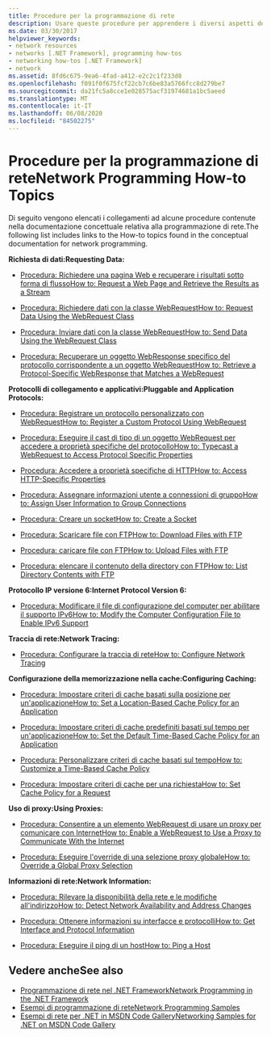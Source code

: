 ```yaml
---
title: Procedure per la programmazione di rete
description: Usare queste procedure per apprendere i diversi aspetti della programmazione di rete nel .NET Framework.
ms.date: 03/30/2017
helpviewer_keywords:
- network resources
- networks [.NET Framework], programming how-tos
- networking how-tos [.NET Framework]
- network
ms.assetid: 8fd6c675-9ea6-4fad-a412-e2c2c1f233d8
ms.openlocfilehash: f091f0f675fcf22cb7c6be83a5766fcc8d279be7
ms.sourcegitcommit: da21fc5a8cce1e028575acf31974681a1bc5aeed
ms.translationtype: MT
ms.contentlocale: it-IT
ms.lasthandoff: 06/08/2020
ms.locfileid: "84502275"
---
```

# <a name="network-programming-how-to-topics"></a><span data-ttu-id="e148c-103">Procedure per la programmazione di rete</span><span class="sxs-lookup"><span data-stu-id="e148c-103">Network Programming How-to Topics</span></span>
<span data-ttu-id="e148c-104">Di seguito vengono elencati i collegamenti ad alcune procedure contenute nella documentazione concettuale relativa alla programmazione di rete.</span><span class="sxs-lookup"><span data-stu-id="e148c-104">The following list includes links to the How-to topics found in the conceptual documentation for network programming.</span></span>  
  
 <span data-ttu-id="e148c-105">**Richiesta di dati:**</span><span class="sxs-lookup"><span data-stu-id="e148c-105">**Requesting Data:**</span></span>  
  
- [<span data-ttu-id="e148c-106">Procedura: Richiedere una pagina Web e recuperare i risultati sotto forma di flusso</span><span class="sxs-lookup"><span data-stu-id="e148c-106">How to: Request a Web Page and Retrieve the Results as a Stream</span></span>](how-to-request-a-web-page-and-retrieve-the-results-as-a-stream.md)  
  
- [<span data-ttu-id="e148c-107">Procedura: Richiedere dati con la classe WebRequest</span><span class="sxs-lookup"><span data-stu-id="e148c-107">How to: Request Data Using the WebRequest Class</span></span>](how-to-request-data-using-the-webrequest-class.md)  
  
- [<span data-ttu-id="e148c-108">Procedura: Inviare dati con la classe WebRequest</span><span class="sxs-lookup"><span data-stu-id="e148c-108">How to: Send Data Using the WebRequest Class</span></span>](how-to-send-data-using-the-webrequest-class.md)  
  
- [<span data-ttu-id="e148c-109">Procedura: Recuperare un oggetto WebResponse specifico del protocollo corrispondente a un oggetto WebRequest</span><span class="sxs-lookup"><span data-stu-id="e148c-109">How to: Retrieve a Protocol-Specific WebResponse that Matches a WebRequest</span></span>](how-to-retrieve-a-protocol-specific-webresponse-that-matches-a-webrequest.md)  
  
 <span data-ttu-id="e148c-110">**Protocolli di collegamento e applicativi:**</span><span class="sxs-lookup"><span data-stu-id="e148c-110">**Pluggable and Application Protocols:**</span></span>  
  
- [<span data-ttu-id="e148c-111">Procedura: Registrare un protocollo personalizzato con WebRequest</span><span class="sxs-lookup"><span data-stu-id="e148c-111">How to: Register a Custom Protocol Using WebRequest</span></span>](how-to-register-a-custom-protocol-using-webrequest.md)  
  
- [<span data-ttu-id="e148c-112">Procedura: Eseguire il cast di tipo di un oggetto WebRequest per accedere a proprietà specifiche del protocollo</span><span class="sxs-lookup"><span data-stu-id="e148c-112">How to: Typecast a WebRequest to Access Protocol Specific Properties</span></span>](how-to-typecast-a-webrequest-to-access-protocol-specific-properties.md)  
  
- [<span data-ttu-id="e148c-113">Procedura: Accedere a proprietà specifiche di HTTP</span><span class="sxs-lookup"><span data-stu-id="e148c-113">How to: Access HTTP-Specific Properties</span></span>](how-to-access-http-specific-properties.md)  
  
- [<span data-ttu-id="e148c-114">Procedura: Assegnare informazioni utente a connessioni di gruppo</span><span class="sxs-lookup"><span data-stu-id="e148c-114">How to: Assign User Information to Group Connections</span></span>](how-to-assign-user-information-to-group-connections.md)  
  
- [<span data-ttu-id="e148c-115">Procedura: Creare un socket</span><span class="sxs-lookup"><span data-stu-id="e148c-115">How to: Create a Socket</span></span>](how-to-create-a-socket.md)  
  
- [<span data-ttu-id="e148c-116">Procedura: Scaricare file con FTP</span><span class="sxs-lookup"><span data-stu-id="e148c-116">How to: Download Files with FTP</span></span>](how-to-download-files-with-ftp.md)  
  
- [<span data-ttu-id="e148c-117">Procedura: caricare file con FTP</span><span class="sxs-lookup"><span data-stu-id="e148c-117">How to: Upload Files with FTP</span></span>](how-to-upload-files-with-ftp.md)  
  
- [<span data-ttu-id="e148c-118">Procedura: elencare il contenuto della directory con FTP</span><span class="sxs-lookup"><span data-stu-id="e148c-118">How to: List Directory Contents with FTP</span></span>](how-to-list-directory-contents-with-ftp.md)  
  
 <span data-ttu-id="e148c-119">**Protocollo IP versione 6:**</span><span class="sxs-lookup"><span data-stu-id="e148c-119">**Internet Protocol Version 6:**</span></span>  
  
- [<span data-ttu-id="e148c-120">Procedura: Modificare il file di configurazione del computer per abilitare il supporto IPv6</span><span class="sxs-lookup"><span data-stu-id="e148c-120">How to: Modify the Computer Configuration File to Enable IPv6 Support</span></span>](how-to-modify-the-computer-configuration-file-to-enable-ipv6-support.md)  
  
 <span data-ttu-id="e148c-121">**Traccia di rete:**</span><span class="sxs-lookup"><span data-stu-id="e148c-121">**Network Tracing:**</span></span>  
  
- [<span data-ttu-id="e148c-122">Procedura: Configurare la traccia di rete</span><span class="sxs-lookup"><span data-stu-id="e148c-122">How to: Configure Network Tracing</span></span>](how-to-configure-network-tracing.md)  
  
 <span data-ttu-id="e148c-123">**Configurazione della memorizzazione nella cache:**</span><span class="sxs-lookup"><span data-stu-id="e148c-123">**Configuring Caching:**</span></span>  
  
- [<span data-ttu-id="e148c-124">Procedura: Impostare criteri di cache basati sulla posizione per un'applicazione</span><span class="sxs-lookup"><span data-stu-id="e148c-124">How to: Set a Location-Based Cache Policy for an Application</span></span>](how-to-set-a-location-based-cache-policy-for-an-application.md)  
  
- [<span data-ttu-id="e148c-125">Procedura: Impostare criteri di cache predefiniti basati sul tempo per un'applicazione</span><span class="sxs-lookup"><span data-stu-id="e148c-125">How to: Set the Default Time-Based Cache Policy for an Application</span></span>](how-to-set-the-default-time-based-cache-policy-for-an-application.md)  
  
- [<span data-ttu-id="e148c-126">Procedura: Personalizzare criteri di cache basati sul tempo</span><span class="sxs-lookup"><span data-stu-id="e148c-126">How to: Customize a Time-Based Cache Policy</span></span>](how-to-customize-a-time-based-cache-policy.md)  
  
- [<span data-ttu-id="e148c-127">Procedura: Impostare criteri di cache per una richiesta</span><span class="sxs-lookup"><span data-stu-id="e148c-127">How to: Set Cache Policy for a Request</span></span>](how-to-set-cache-policy-for-a-request.md)  
  
 <span data-ttu-id="e148c-128">**Uso di proxy:**</span><span class="sxs-lookup"><span data-stu-id="e148c-128">**Using Proxies:**</span></span>  
  
- [<span data-ttu-id="e148c-129">Procedura: Consentire a un elemento WebRequest di usare un proxy per comunicare con Internet</span><span class="sxs-lookup"><span data-stu-id="e148c-129">How to: Enable a WebRequest to Use a Proxy to Communicate With the Internet</span></span>](how-to-enable-a-webrequest-to-use-a-proxy-to-communicate-with-the-internet.md)  
  
- [<span data-ttu-id="e148c-130">Procedura: Eseguire l'override di una selezione proxy globale</span><span class="sxs-lookup"><span data-stu-id="e148c-130">How to: Override a Global Proxy Selection</span></span>](how-to-override-a-global-proxy-selection.md)  
  
 <span data-ttu-id="e148c-131">**Informazioni di rete:**</span><span class="sxs-lookup"><span data-stu-id="e148c-131">**Network Information:**</span></span>  
  
- [<span data-ttu-id="e148c-132">Procedura: Rilevare la disponibilità della rete e le modifiche all'indirizzo</span><span class="sxs-lookup"><span data-stu-id="e148c-132">How to: Detect Network Availability and Address Changes</span></span>](how-to-detect-network-availability-and-address-changes.md)  
  
- [<span data-ttu-id="e148c-133">Procedura: Ottenere informazioni su interfacce e protocolli</span><span class="sxs-lookup"><span data-stu-id="e148c-133">How to: Get Interface and Protocol Information</span></span>](how-to-get-interface-and-protocol-information.md)  
  
- [<span data-ttu-id="e148c-134">Procedura: Eseguire il ping di un host</span><span class="sxs-lookup"><span data-stu-id="e148c-134">How to: Ping a Host</span></span>](how-to-ping-a-host.md)  
  
## <a name="see-also"></a><span data-ttu-id="e148c-135">Vedere anche</span><span class="sxs-lookup"><span data-stu-id="e148c-135">See also</span></span>

- [<span data-ttu-id="e148c-136">Programmazione di rete nel .NET Framework</span><span class="sxs-lookup"><span data-stu-id="e148c-136">Network Programming in the .NET Framework</span></span>](index.md)
- [<span data-ttu-id="e148c-137">Esempi di programmazione di rete</span><span class="sxs-lookup"><span data-stu-id="e148c-137">Network Programming Samples</span></span>](network-programming-samples.md)
- [<span data-ttu-id="e148c-138">Esempi di rete per .NET in MSDN Code Gallery</span><span class="sxs-lookup"><span data-stu-id="e148c-138">Networking Samples for .NET on MSDN Code Gallery</span></span>](https://code.msdn.microsoft.com/Wiki/View.aspx?ProjectName=nclsamples)
